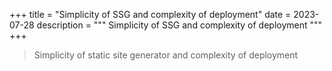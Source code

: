 +++
title = "Simplicity of SSG and complexity of deployment"
date = 2023-07-28
description = """
Simplicity of SSG and complexity of deployment
"""
+++
> Simplicity of static site generator and complexity of deployment
